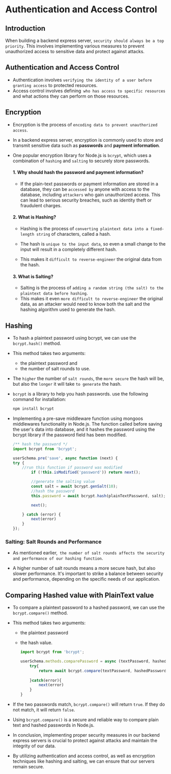 # Authentication and Access Control
## Introduction
When building a backend express server, `security should always be a top priority`. This involves implementing various measures to prevent unauthorized access to sensitive data and protect against attacks. 

## Authentication and Access Control
- Authentication involves `verifying the identity of a user before granting access` to protected resources.
- Access control involves defining` who has access to specific resources` and what actions they can perform on those resources.


## Encryption
- Encryption is the process of `encoding data to prevent unauthorized access`. 
- In a backend express server, encryption is commonly used to store and transmit sensitive data such as **passwords** and **payment information**. 
- One popular encryption library for Node.js is `bcrypt`, which uses a combination of `hashing` and `salting` to securely store passwords.

    #### 1. Why should hash the password and payment information?
    - If the plain-text passwords or payment information are stored in a database, they can be `accessed by` anyone with access to the database, including `attackers` who gain unauthorized access. This can lead to serious security breaches, such as identity theft or fraudulent charges.

    #### 2. What is Hashing?
    - Hashing is the process of `converting plaintext data into a fixed-length string` of characters, called a hash.
    
    - The hash is `unique to the input data`, so even a small change to the input will result in a completely different hash.
    -  This makes it `difficult to reverse-engineer` the original data from the hash.


    #### 3. What is Salting?
    - Salting is the process of `adding a random string (the salt) to the plaintext data before hashing`. 
    - This makes it even `more difficult to reverse-engineer` the original data, as an attacker would need to know both the salt and the hashing algorithm used to generate the hash.


## Hashing
- To hash a plaintext password using bcrypt, we can use the `bcrypt.hash()` method. 
- This method takes two arguments: 
  - the plaintext password and 
  - the number of salt rounds to use. 
- The `higher` the number of `salt rounds`, the `more secure` the hash will be, but also the `longer` it will take `to generate` the hash.
- `bcrypt` is a library to help you hash passwords. use the following command for installation:
  
    ```bash
    npm install bcrypt
    ```
- Implementing a pre-save middleware function using mongoos middlewares functionality in Node.js. The function called before saving the user's data into database, and it hashes the password using the bcrypt library if the password field has been modified.

    ```js
    /** hash the password */
    import bcrypt from 'bcrypt';

    userSchema.pre('save', async function (next) {
    try {
        //run this function if password was modified 
            if (!this.isModified('password')) return next();

            //generate the salting value
            const salt = await bcrypt.genSalt(10);
            //hash the password
            this.password = await bcrypt.hash(plainTextPassword, salt);

            next();

        } catch (error) {
            next(error)
        }
    });
    ```


### Salting: Salt Rounds and Performance
- As mentioned earlier,` the number of salt rounds affects the security and performance of our hashing function`. 

- A higher number of salt rounds means a more secure hash, but also slower performance. It's important to strike a balance between security and performance, depending on the specific needs of our application.


## Comparing Hashed value with PlainText value
- To compare a plaintext password to a hashed password, we can use the `bcrypt.compare()` method. 

- This method takes two arguments: 
  - the plaintext password 
  - the hash value. 
  
    ```js
    import bcrypt from 'bcrypt';

    userSchema.methods.comparePassword = async (textPassword, hashedPassword)=>{
        try{
            return await bcrypt.compare(textPassword, hashedPassword)
        
        }catch(error){
            next(error)
        }
    }
    ```
- If the two passwords match, `bcrypt.compare()` will return `true`. If they do not match, it will return `false`.

- Using `bcrypt.compare()` is a secure and reliable way to compare plain text and hashed passwords in Node.js.

- In conclusion, implementing proper security measures in our backend express servers is crucial to protect against attacks and maintain the integrity of our data. 

- By utilizing authentication and access control, as well as encryption techniques like hashing and salting, we can ensure that our servers remain secure. 
<!--




-->